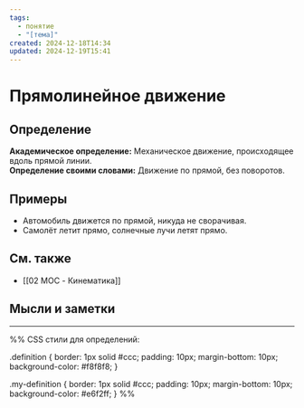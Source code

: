 ```yaml
---
tags:
  - понятие
  - "[тема]"
created: 2024-12-18T14:34
updated: 2024-12-19T15:41
---
```


# Прямолинейное движение

## Определение

<div class="definition">
  <b>Академическое определение:</b> Механическое движение, происходящее вдоль прямой линии.
</div>

<div class="my-definition">
  <b>Определение своими словами:</b> Движение по прямой, без поворотов.
</div>

## Примеры

-   Автомобиль движется по прямой, никуда не сворачивая.
-   Самолёт летит прямо, солнечные лучи летят прямо.

## См. также

-  [[02 MOC - Кинематика]]

## Мысли и заметки


---

%%
CSS стили для определений:

.definition {
  border: 1px solid #ccc;
  padding: 10px;
  margin-bottom: 10px;
  background-color: #f8f8f8;
}

.my-definition {
  border: 1px solid #ccc;
  padding: 10px;
  margin-bottom: 10px;
  background-color: #e6f2ff;
}
%%